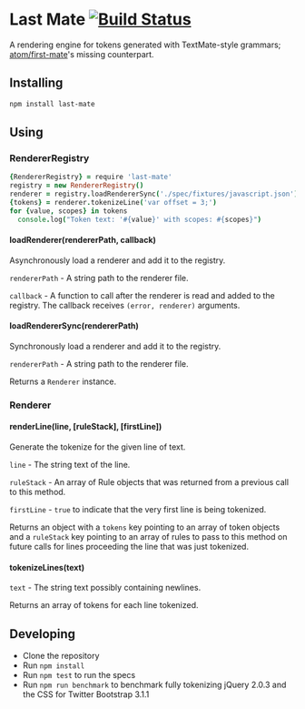 # Last Mate [![Build Status](https://travis-ci.org/jonruttan/last-mate.svg?branch=master)](https://travis-ci.org/jonruttan/last-mate)

A rendering engine for tokens generated with TextMate-style grammars; [atom/first-mate](https://github.com/atom/first-mate)'s missing counterpart.

## Installing

```sh
npm install last-mate
```

## Using

### RendererRegistry

```coffeescript
{RendererRegistry} = require 'last-mate'
registry = new RendererRegistry()
renderer = registry.loadRendererSync('./spec/fixtures/javascript.json')
{tokens} = renderer.tokenizeLine('var offset = 3;')
for {value, scopes} in tokens
  console.log("Token text: '#{value}' with scopes: #{scopes}")
```

#### loadRenderer(rendererPath, callback)

Asynchronously load a renderer and add it to the registry.

`rendererPath` - A string path to the renderer file.

`callback` - A function to call after the renderer is read and added to the
registry.  The callback receives `(error, renderer)` arguments.

#### loadRendererSync(rendererPath)

Synchronously load a renderer and add it to the registry.

`rendererPath` - A string path to the renderer file.

Returns a `Renderer` instance.

### Renderer

#### renderLine(line, [ruleStack], [firstLine])

Generate the tokenize for the given line of text.

`line` - The string text of the line.

`ruleStack` - An array of Rule objects that was returned from a previous call
to this method.

`firstLine` - `true` to indicate that the very first line is being tokenized.

Returns an object with a `tokens` key pointing to an array of token objects
and a `ruleStack` key pointing to an array of rules to pass to this method
on future calls for lines proceeding the line that was just tokenized.

#### tokenizeLines(text)

`text` - The string text possibly containing newlines.

Returns an array of tokens for each line tokenized.

## Developing

  * Clone the repository
  * Run `npm install`
  * Run `npm test` to run the specs
  * Run `npm run benchmark` to benchmark fully tokenizing jQuery 2.0.3 and
    the CSS for Twitter Bootstrap 3.1.1
